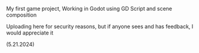My first game project, 
Working in Godot using GD Script and scene composition

Uploading here for security reasons, but if anyone sees and has feedback, I would appreciate it

(5.21.2024)
